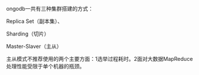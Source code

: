 ongodb一共有三种集群搭建的方式：

Replica Set（副本集）、

Sharding（切片）

Master-Slaver（主从）

主从模式不推荐使用的两个主要方面：1选举过程耗时。2面对大数据MapReduce处理性能受限于单个机器的瓶颈。

